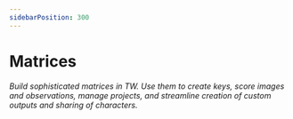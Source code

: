 ```yaml
---
sidebarPosition: 300
---
```

# Matrices

_Build sophisticated matrices in TW. Use them to create keys, score images and observations, manage projects, and streamline creation of custom outputs and sharing of characters._

